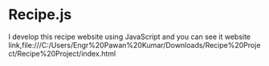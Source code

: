 # Recipe.js
I develop this recipe website using JavaScript and you can see it website link,file:///C:/Users/Engr%20Pawan%20Kumar/Downloads/Recipe%20Project/Recipe%20Project/index.html
